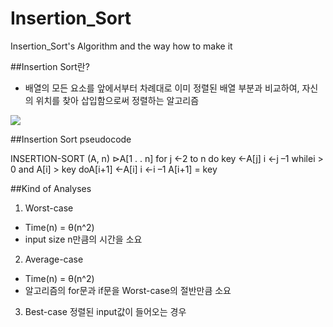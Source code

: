 # Insertion_Sort
Insertion_Sort's Algorithm and the way how to make it

##Insertion Sort란?
- 배열의 모든 요소를 앞에서부터 차례대로 이미 정렬된 배열 부분과 비교하여, 자신의 위치를 찾아 삽입함으로써 정렬하는 알고리즘

<img src="https://upload.wikimedia.org/wikipedia/commons/e/ea/Insertion_sort_001.PNG"></img>

##Insertion Sort pseudocode

INSERTION-SORT (A, n)   ⊳A[1 . . n]
  for j ←2 to n
    do key ←A[j]
      i ←j –1
      whilei > 0 and A[i] > key
        doA[i+1] ←A[i]
          i ←i –1
      A[i+1] = key
      
##Kind of Analyses
1. Worst-case
  - Time(n) = θ(n^2)
  - input size n만큼의 시간을 소요
2. Average-case
  - Time(n) = θ(n^2)
  - 알고리즘의 for문과 if문을 Worst-case의 절반만큼 소요
3. Best-case
  정렬된 input값이 들어오는 경우

